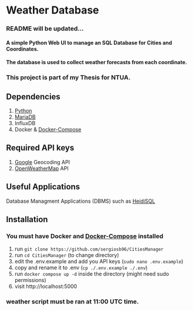 # Weather Database

### README will be updated...

#### A simple Python Web UI to manage an SQL Database for Cities and Coordinates.
#### The database is used to collect weather forecasts from each coordinate.

### This project is part of my Thesis for NTUA. 

## Dependencies
1. [Python](https://www.python.org/)
2. [MariaDB](https://mariadb.org/)
4. InfluxDB
3. Docker & [Docker-Compose](https://docs.docker.com/compose/install/)

## Required API keys
1. [Google](https://developers.google.com/maps/documentation/geocoding/get-api-key) Geocoding API
2. [OpenWeatherMap](https://openweathermap.org/current) API

## Useful Applications
Database Managment Applications (DBMS) such as [HeidiSQL](https://www.heidisql.com/)

## Installation
### You must have Docker and [Docker-Compose](https://docs.docker.com/compose/install/) installed

1. run ```git clone https://github.com/sergiosb96/CitiesManager```
2. run ```cd CitiesManager``` (to change directory)
3. edit the .env.example and add you API keys (```sudo nano .env.example```)
4. copy and rename it to .env (```cp ./.env.example ./.env```)
5. run ```docker compose up -d``` inside the directory (might need sudo permissions)
6. visit http://localhost:5000

### weather script must be ran at 11:00 UTC time.